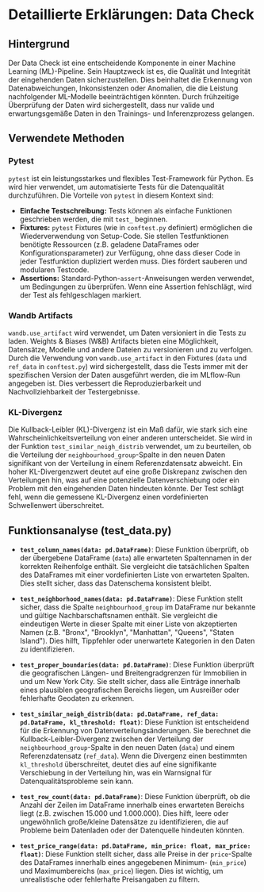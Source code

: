 # Detaillierte Erklärungen: Data Check

## Hintergrund
Der Data Check ist eine entscheidende Komponente in einer Machine Learning (ML)-Pipeline. Sein Hauptzweck ist es, die Qualität und Integrität der eingehenden Daten sicherzustellen. Dies beinhaltet die Erkennung von Datenabweichungen, Inkonsistenzen oder Anomalien, die die Leistung nachfolgender ML-Modelle beeinträchtigen könnten. Durch frühzeitige Überprüfung der Daten wird sichergestellt, dass nur valide und erwartungsgemäße Daten in den Trainings- und Inferenzprozess gelangen.

## Verwendete Methoden

### Pytest
`pytest` ist ein leistungsstarkes und flexibles Test-Framework für Python. Es wird hier verwendet, um automatisierte Tests für die Datenqualität durchzuführen. Die Vorteile von `pytest` in diesem Kontext sind:
*   **Einfache Testschreibung:** Tests können als einfache Funktionen geschrieben werden, die mit `test_` beginnen.
*   **Fixtures:** `pytest` Fixtures (wie in `conftest.py` definiert) ermöglichen die Wiederverwendung von Setup-Code. Sie stellen Testfunktionen benötigte Ressourcen (z.B. geladene DataFrames oder Konfigurationsparameter) zur Verfügung, ohne dass dieser Code in jeder Testfunktion dupliziert werden muss. Dies fördert sauberen und modularen Testcode.
*   **Assertions:** Standard-Python-`assert`-Anweisungen werden verwendet, um Bedingungen zu überprüfen. Wenn eine Assertion fehlschlägt, wird der Test als fehlgeschlagen markiert.

### Wandb Artifacts
`wandb.use_artifact` wird verwendet, um Daten versioniert in die Tests zu laden. Weights & Biases (W&B) Artifacts bieten eine Möglichkeit, Datensätze, Modelle und andere Dateien zu versionieren und zu verfolgen. Durch die Verwendung von `wandb.use_artifact` in den Fixtures (`data` und `ref_data` in `conftest.py`) wird sichergestellt, dass die Tests immer mit der spezifischen Version der Daten ausgeführt werden, die im MLflow-Run angegeben ist. Dies verbessert die Reproduzierbarkeit und Nachvollziehbarkeit der Testergebnisse.

### KL-Divergenz
Die Kullback-Leibler (KL)-Divergenz ist ein Maß dafür, wie stark sich eine Wahrscheinlichkeitsverteilung von einer anderen unterscheidet. Sie wird in der Funktion `test_similar_neigh_distrib` verwendet, um zu beurteilen, ob die Verteilung der `neighbourhood_group`-Spalte in den neuen Daten signifikant von der Verteilung in einem Referenzdatensatz abweicht. Ein hoher KL-Divergenzwert deutet auf eine große Diskrepanz zwischen den Verteilungen hin, was auf eine potenzielle Datenverschiebung oder ein Problem mit den eingehenden Daten hindeuten könnte. Der Test schlägt fehl, wenn die gemessene KL-Divergenz einen vordefinierten Schwellenwert überschreitet.

## Funktionsanalyse (test_data.py)

*   **`test_column_names(data: pd.DataFrame)`**:
    Diese Funktion überprüft, ob der übergebene DataFrame (`data`) alle erwarteten Spaltennamen in der korrekten Reihenfolge enthält. Sie vergleicht die tatsächlichen Spalten des DataFrames mit einer vordefinierten Liste von erwarteten Spalten. Dies stellt sicher, dass das Datenschema konsistent bleibt.

*   **`test_neighborhood_names(data: pd.DataFrame)`**:
    Diese Funktion stellt sicher, dass die Spalte `neighbourhood_group` im DataFrame nur bekannte und gültige Nachbarschaftsnamen enthält. Sie vergleicht die eindeutigen Werte in dieser Spalte mit einer Liste von akzeptierten Namen (z.B. "Bronx", "Brooklyn", "Manhattan", "Queens", "Staten Island"). Dies hilft, Tippfehler oder unerwartete Kategorien in den Daten zu identifizieren.

*   **`test_proper_boundaries(data: pd.DataFrame)`**:
    Diese Funktion überprüft die geografischen Längen- und Breitengradgrenzen für Immobilien in und um New York City. Sie stellt sicher, dass alle Einträge innerhalb eines plausiblen geografischen Bereichs liegen, um Ausreißer oder fehlerhafte Geodaten zu erkennen.

*   **`test_similar_neigh_distrib(data: pd.DataFrame, ref_data: pd.DataFrame, kl_threshold: float)`**:
    Diese Funktion ist entscheidend für die Erkennung von Datenverteilungsänderungen. Sie berechnet die Kullback-Leibler-Divergenz zwischen der Verteilung der `neighbourhood_group`-Spalte in den neuen Daten (`data`) und einem Referenzdatensatz (`ref_data`). Wenn die Divergenz einen bestimmten `kl_threshold` überschreitet, deutet dies auf eine signifikante Verschiebung in der Verteilung hin, was ein Warnsignal für Datenqualitätsprobleme sein kann.

*   **`test_row_count(data: pd.DataFrame)`**:
    Diese Funktion überprüft, ob die Anzahl der Zeilen im DataFrame innerhalb eines erwarteten Bereichs liegt (z.B. zwischen 15.000 und 1.000.000). Dies hilft, leere oder ungewöhnlich große/kleine Datensätze zu identifizieren, die auf Probleme beim Datenladen oder der Datenquelle hindeuten könnten.

*   **`test_price_range(data: pd.DataFrame, min_price: float, max_price: float)`**:
    Diese Funktion stellt sicher, dass alle Preise in der `price`-Spalte des DataFrames innerhalb eines angegebenen Minimum- (`min_price`) und Maximumbereichs (`max_price`) liegen. Dies ist wichtig, um unrealistische oder fehlerhafte Preisangaben zu filtern.